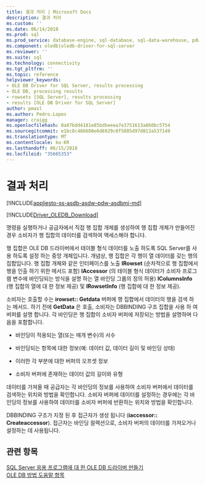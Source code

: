 ```yaml
---
title: 결과 처리 | Microsoft Docs
description: 결과 처리
ms.custom: ''
ms.date: 06/14/2018
ms.prod: sql
ms.prod_service: database-engine, sql-database, sql-data-warehouse, pdw
ms.component: oledb|oledb-driver-for-sql-server
ms.reviewer: ''
ms.suite: sql
ms.technology: connectivity
ms.tgt_pltfrm: ''
ms.topic: reference
helpviewer_keywords:
- OLE DB Driver for SQL Server, results processing
- OLE DB, processing results
- rowsets [SQL Server], results processing
- results [OLE DB Driver for SQL Server]
author: pmasl
ms.author: Pedro.Lopes
manager: craigg
ms.openlocfilehash: 0a07bdd4181e85bdbeeea7e3751613a860bc5754
ms.sourcegitcommit: e1bc8c486680e6d6929c0f5885d97d013a537149
ms.translationtype: MT
ms.contentlocale: ko-KR
ms.lasthandoff: 06/15/2018
ms.locfileid: "35665353"
---
```

# <a name="processing-results"></a>결과 처리
[!INCLUDE[appliesto-ss-asdb-asdw-pdw-asdbmi-md](../../../includes/appliesto-ss-asdb-asdw-pdw-asdbmi-md.md)]

[!INCLUDE[Driver_OLEDB_Download](../../../includes/driver_oledb_download.md)]

  명령을 실행하거나 공급자에서 직접 행 집합 개체를 생성하여 행 집합 개체가 만들어진 경우 소비자가 행 집합의 데이터를 검색하여 액세스해야 합니다.  
  
 행 집합은 OLE DB 드라이버에서 테이블 형식 데이터를 노출 하도록 SQL Server를 사용 하도록 설정 하는 중앙 개체입니다. 개념상, 행 집합은 각 행이 열 데이터를 갖는 행의 집합입니다. 행 집합 개체와 같은 인터페이스를 노출 **IRowset** (순차적으로 행 집합에서 행을 인출 하기 위한 메서드 포함) **IAccessor** (의 테이블 형식 데이터가 소비자 프로그램 변수에 바인딩되는 방식을 설명 하는 열 바인딩 그룹의 정의 허용) **IColumnsInfo** (행 집합의 열에 대 한 정보 제공) 및 **IRowsetInfo** (행 집합에 대 한 정보 제공).  
  
 소비자는 호출할 수는 **irowset:: Getdata** 버퍼에 행 집합에서 데이터의 행을 검색 하는 메서드. 하기 전에 **GetData** 은 호출, 소비자는 DBBINDING 구조 집합을 사용 하 여 버퍼를 설명 합니다. 각 바인딩은 행 집합이 소비자 버퍼에 저장되는 방법을 설명하며 다음을 포함합니다.  
  
-   바인딩이 적용되는 열(또는 매개 변수)의 서수  
  
-   바인딩되는 항목에 대한 정보(예: 데이터 값, 데이터 길이 및 바인딩 상태)  
  
-   이러한 각 부분에 대한 버퍼의 오프셋 정보  
  
-   소비자 버퍼에 존재하는 데이터 값의 길이와 유형  
  
 데이터를 가져올 때 공급자는 각 바인딩의 정보를 사용하여 소비자 버퍼에서 데이터를 검색하는 위치와 방법을 확인합니다. 소비자 버퍼에 데이터를 설정하는 경우에는 각 바인딩의 정보를 사용하여 데이터를 소비자 버퍼에 반환하는 위치와 방법을 확인합니다.  
  
 DBBINDING 구조가 지정 된 후 접근자가 생성 됩니다 (**iaccessor:: Createaccessor**). 접근자는 바인딩 컬렉션으로, 소비자 버퍼의 데이터를 가져오거나 설정하는 데 사용됩니다.  
  
## <a name="see-also"></a>관련 항목  
 [SQL Server 응용 프로그램에 대 한 OLE DB 드라이버 만들기](../../oledb/ole-db-driver/creating-a-oledb-driver-for-sql-server-application.md)   
 [OLE DB 방법 도움말 항목](../../oledb/ole-db-how-to/ole-db-how-to-topics.md)  
  
  

